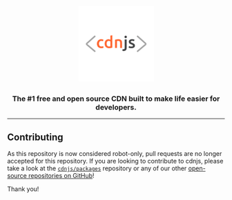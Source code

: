 <h1 align="center">
    <a href="https://cdnjs.com"><img src="https://raw.githubusercontent.com/cdnjs/brand/master/logo/standard/dark-512.png" width="175px" alt="< cdnjs >"></a>
</h1>

<h3 align="center">The #1 free and open source CDN built to make life easier for developers.</h3>

---

## Contributing
As this repository is now considered robot-only, pull requests are no longer accepted for this repository. If you are looking to contribute to cdnjs, please take a look at the [`cdnjs/packages`](https://github.com/cdnjs/packages) repository or any of our other [open-source repositories on GitHub](https://github.com/cdnjs)!

Thank you!
